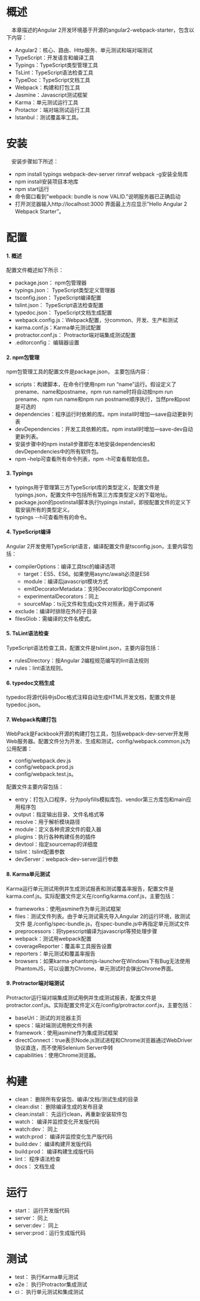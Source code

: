 # 概述

　本章描述的Angular 2开发环境基于开源的angular2-webpack-starter，包含以下内容：

* Angular2：核心、路由、Http服务、单元测试和端对端测试
* TypeScript：开发语言和编译工具
* Typings：TypeScript类型管理工具
* TsLint：TypeScript语法检查工具
* TypeDoc：TypeScript文档工具
* Webpack：构建和打包工具
* Jasmine：Javascript测试框架
* Karma：单元测试运行工具
* Protactor：端对端测试运行工具
* Istanbul：测试覆盖率工具。

# 安装

　安装步骤如下所述：

* npm install typings webpack-dev-server rimraf webpack -g安装全局库
* npm install安装项目本地库
* npm start运行
* 命令窗口看到”webpack: bundle is now VALID.”说明服务器已正确启动
* 打开浏览器输入http://localhost:3000 界面最上方应显示”Hello Angular 2 Webpack Starter”。

# 配置

#### 1. 概述

配置文件概述如下所示：

* package.json： npm包管理器
* typings.json： TypeScript类型定义管理器
* tsconfig.json： TypeScript编译配置
* tslint.json： TypeScript语法检查配置
* typedoc.json： TypeScript文档生成配置
* webpack.config.js：Webpack配置，分common、开发、生产和测试
* karma.conf.js：Karma单元测试配置
* protractor.conf.js： Protractor端对端集成测试配置
* .editorconfig： 编辑器设置

#### 2. npm包管理

npm包管理工具的配置文件是package.json， 主要包括内容：

* scripts：构建脚本，在命令行使用npm run “name”运行。假设定义了prename、name和postname，npm run name时将自动按npm run prename、npm run name和npm run postname顺序执行，当然pre和post是可选的
* dependencies：程序运行时依赖的库。npm install时增加—save自动更新列表
* devDependencies：开发工具依赖的库。npm install时增加—save-dev自动更新列表。
* 安装步骤中的npm install步骤即在本地安装dependencies和devDependencies中的所有软件包。
* npm –help可查看所有命令列表，npm -h可查看帮助信息。


#### 3. Typings

* typings用于管理第三方TypeScript库的类型定义，配置文件是typings.json，配置文件中包括所有第三方库类型定义的下载地址。
* package.json的postinstall脚本执行typings install，即按配置文件的定义下载安装所有的类型定义。
* typings --h可查看所有的命令。


#### 4. TypeScript编译

Angular 2开发使用TypeScript语言，编译配置文件是tsconfig.json，主要内容包括：

* compilerOptions：编译工具tsc的编译选项
    * target：ES5、ES6。如果使用async/await必须是ES6
    * module：编译后javascript模块方式
    * emitDecoratorMetadata：支持Decorator如@Component
    * experimentalDecorators：同上
    * sourceMap：ts元文件和生成js文件对照表，用于调试等
* exclude：编译时排除在外的子目录
* filesGlob：需编译的文件名模式。

#### 5. TsLint语法检查

TypeScript语法检查工具，配置文件是tslint.json，主要内容包括：

* rulesDirectory：按Angular 2编程规范编写的lint语法规则
* rules：lint语法规则。

#### 6. typedoc文档生成

typedoc将源代码中jsDoc格式注释自动生成HTML开发文档，配置文件是typedoc.json。


#### 7. Webpack构建打包

WebPack是Fackbook开源的构建打包工具，包括webpack-dev-server开发用Web服务器。配置文件分为开发、生成和测试，config/webpack.common.js为公用配置：

* config/webpack.dev.js
* config/webpack.prod.js
* config/webpack.test.js。

配置文件主要内容包括：

* entry：打包入口程序，分为polyfills模拟库包、vendor第三方库包和main应用程序包
* output：指定输出目录、文件名格式等
* resolve：用于解析模块路径
* module：定义各种资源文件的载入器
* plugins：执行各种构建任务的插件
* devtool：指定sourcemap的详细度
* tslint：tslint配置参数
* devServer：webpack-dev-server运行参数


#### 8. Karma单元测试

Karma运行单元测试用例并生成测试报表和测试覆盖率报告，配置文件是karma.conf.js。实际配置文件定义在/config/karma.conf.js，主要包括：

* frameworks：使用jasmine作为单元测试框架
* files：测试文件列表。由于单元测试需先导入Angular 2的运行环境，故测试文件 是./config/spec-bundle.js，在spec-bundle.js中再指定单元测试文件
* preprocessors：将typescript编译为javascript等预处理步骤
* webpack：测试用webpack配置
* coverageReporter：覆盖率工具报告设置
* reporters：单元测试和覆盖率报告
* browsers：如果karma-phantomjs-launcher在Windows下有Bug无法使用PhantomJS，可以设置为Chrome，单元测试时会弹出Chrome界面。

#### 9. Protractor端对端测试

Protractor运行端对端集成测试用例并生成测试报表，配置文件是protractor.conf.js。实际配置文件定义在/config/protractor.conf.js，主要包括：

* baseUrl：测试的浏览器主页
* specs：端对端测试用例文件列表
* framework：使用jasmine作为集成测试框架
* directConnect：true表示Node.js测试进程和Chrome浏览器通过WebDriver协议直连，而不使用Selenium Server中转
* capabilities：使用Chrome浏览器。

# 构建

* clean： 删除所有安装包、编译/文档/测试生成的目录
* clean:dist： 删除编译生成的发布目录
* clean:install： 先运行clean，再重新安装软件包
* watch： 编译并监控变化开发版代码
* watch:dev： 同上
* watch:prod： 编译并监控变化生产版代码
* build:dev： 编译构建开发版代码
* build:prod： 编译构建生成版代码
* lint： 程序语法检查
* docs： 文档生成

# 运行

* start： 运行开发版代码
* server： 同上
* server:dev： 同上
* server:prod：运行生成版代码

# 测试

* test： 执行Karma单元测试
* e2e： 执行Protractor集成测试
* ci： 执行单元测试和集成测试

















